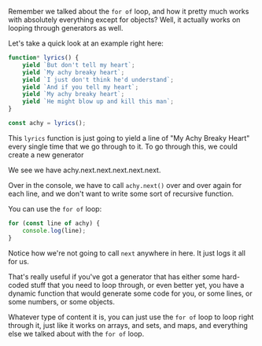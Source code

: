  Remember we talked about the `for of` loop, and how it pretty much works with absolutely everything except for objects? Well, it actually works on looping through generators as well.

Let's take a quick look at an example right here:

```js
function* lyrics() {
    yield `But don't tell my heart`;
    yield `My achy breaky heart`;
    yield `I just don't think he'd understand`;
    yield `And if you tell my heart`;
    yield `My achy breaky heart`;
    yield `He might blow up and kill this man`;
}

const achy = lyrics();
```
 
This `lyrics` function is just going to yield a line of "My Achy Breaky Heart" every single time that we go through to it. To go through this, we could create a new generator

We see we have achy.next.next.next.next.next.

Over in the console, we have to call `achy.next()` over and over again for each line, and we don't want to write some sort of recursive function. 

You can use the `for of` loop:

```js
for (const line of achy) {
    console.log(line);
}
```

Notice how we're not going to call `next` anywhere in here. It just logs it all for us.

That's really useful if you've got a generator that has either some hard-coded stuff that you need to loop through, or even better yet, you have a dynamic function that would generate some code for you, or some lines, or some numbers, or some objects.

Whatever type of content it is, you can just use the `for of` loop to loop right through it, just like it works on arrays, and sets, and maps, and everything else we talked about with the `for of` loop.
